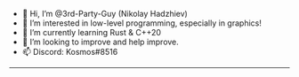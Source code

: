 - 👋 Hi, I’m @3rd-Party-Guy (Nikolay Hadzhiev)
- 👀 I’m interested in low-level programming, especially in graphics!
- 🌱 I’m currently learning Rust & C++20
- 💞️ I’m looking to improve and help improve.
- 📫 Discord: Kosmos#8516

---

